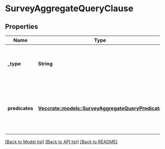 # SurveyAggregateQueryClause

## Properties

Name | Type | Description | Notes
------------ | ------------- | ------------- | -------------
**_type** | **String** | Boolean operation to apply to the provided predicates | 
**predicates** | [**Vec<crate::models::SurveyAggregateQueryPredicate>**](SurveyAggregateQueryPredicate.md) | Like a three-word sentence: (attribute-name) (operator) (target-value). | 

[[Back to Model list]](../README.md#documentation-for-models) [[Back to API list]](../README.md#documentation-for-api-endpoints) [[Back to README]](../README.md)


